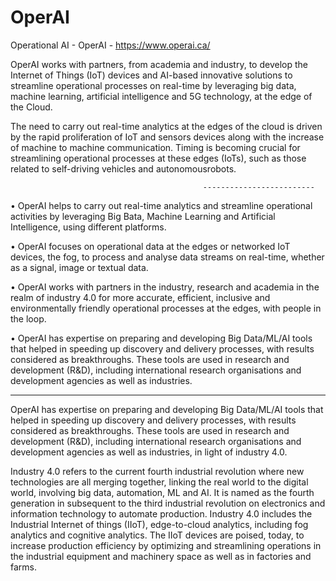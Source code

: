 # OperAI
Operational AI - OperAI - https://www.operai.ca/

OperAI works with partners, from academia and industry, to develop the Internet of Things (IoT) devices and AI-based innovative solutions to streamline operational processes on real-time by leveraging big data, machine learning, artificial intelligence and 5G technology, at the edge of the Cloud. 

The need to carry out real-time analytics at the edges of the cloud is driven by the rapid proliferation of IoT and sensors devices along with the increase of machine to machine communication. Timing is becoming crucial  for streamlining operational processes at these edges (IoTs), such as those related to self-driving vehicles and autonomous ​robots.

                                               -------------------------
                                               
•	OperAI helps to carry out real-time analytics and streamline operational activities by leveraging Big Bata, Machine Learning and Artificial Intelligence, using different platforms. 

•	OperAI focuses on operational data at the edges or networked IoT devices, the fog, to process and analyse data streams on real-time, whether as a signal, image or textual data.  

•	OperAI works with partners in the industry, research and academia in the realm of industry 4.0 for more accurate, efficient, inclusive and environmentally friendly operational processes at the edges, with people in the loop.

•	OperAI has expertise on preparing and developing Big Data/ML/AI tools that helped in speeding up discovery and delivery processes, with results considered as breakthroughs. These tools are used in research and development (R&D), including international research organisations and development agencies as well as industries.

-------------------------

OperAI has expertise on preparing and developing Big Data/ML/AI tools that helped in speeding up discovery and delivery processes, with results considered as breakthroughs. These tools are used in research and development (R&D), including international research organisations and development agencies as well as industries, in light of industry 4.0.

Industry 4.0 refers to the current fourth industrial revolution where new technologies are all merging together, linking the real world to the digital world, involving big data, automation, ML and AI. It is named as the fourth generation in subsequent to the third industrial revolution on electronics and information technology to automate production. Industry 4.0 includes the Industrial Internet of things (IIoT), edge-to-cloud analytics, including fog analytics and cognitive analytics. The IIoT devices are poised, today, to increase production efficiency by optimizing and streamlining operations in the industrial equipment and machinery space as well as in factories and farms. 

